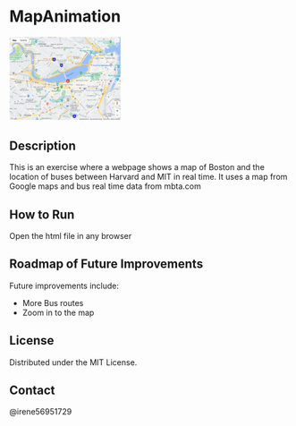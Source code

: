 # MapAnimation


<img src= "MapAnimation.png" width= '200' />


## Description 
This is an exercise where a webpage shows a map of Boston and the location of buses between Harvard and MIT in real time. It uses a map from Google maps and bus real time data from mbta.com

## How to Run
Open the html file in any browser


## Roadmap of Future Improvements
Future improvements include:
  - More Bus routes
  - Zoom in to the map

## License 
Distributed under the MIT License.

## Contact 
@irene56951729
